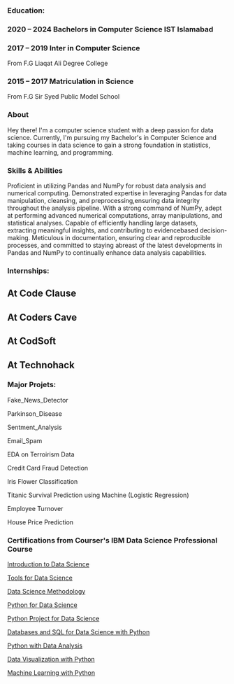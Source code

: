 ### Education:


### 2020 – 2024 Bachelors in Computer Science IST Islamabad

### 2017 – 2019 Inter in Computer Science 


From F.G Liaqat Ali
Degree College

### 2015 – 2017 Matriculation in Science 


From F.G Sir Syed Public
Model School




### About
Hey there! I'm a computer science student with a deep passion for data science. Currently, 
I'm pursuing my Bachelor's in Computer Science and taking courses in data science to gain 
a strong foundation in statistics, machine learning, and programming.


### Skills & Abilities
Proficient in utilizing Pandas and NumPy for robust data analysis and numerical computing. Demonstrated expertise in leveraging Pandas for data manipulation, 
cleansing, and preprocessing,ensuring data integrity throughout the analysis pipeline. With a strong command of NumPy, adept at performing advanced numerical 
computations, array manipulations, and statistical analyses. Capable of efficiently handling large datasets, extracting meaningful insights, and contributing 
to evidencebased decision-making. Meticulous in documentation, ensuring clear and reproducible processes, and committed to staying abreast of the latest 
developments in Pandas and NumPy to continually enhance data analysis capabilities.



### Internships:
## At Code Clause
## At Coders Cave
## At CodSoft
## At Technohack


### Major Projets:
Fake_News_Detector

Parkinson_Disease

Sentment_Analysis

Email_Spam

EDA on Terroirism Data

Credit Card Fraud Detection

Iris Flower Classification

Titanic Survival Prediction using Machine (Logistic Regression)

Employee Turnover

House Price Prediction




### Certifications from Courser's IBM Data Science Professional Course
[Introduction to Data Science](https://www.coursera.org/account/accomplishments/verify/A4L4ZWKUUGC5)

[Tools for Data Science](https://www.coursera.org/account/accomplishments/verify/N6JAU79KJXRN)

[Data Science Methodology](https://www.coursera.org/account/accomplishments/verify/SZT76QPU86XD)

[Python for Data Science](https://www.coursera.org/account/accomplishments/verify/VTF55WJR8QBY)

[Python Project for Data Science](https://www.coursera.org/account/accomplishments/verify/UXMZRD5SYYAF)

[Databases and SQL for Data Science with Python](https://www.coursera.org/account/accomplishments/verify/HBRVJ3XBYN4P)

[Python with Data Analysis](https://www.coursera.org/account/accomplishments/verify/WDAVCNW5LW9M)

[Data Visualization with Python](https://www.coursera.org/account/accomplishments/verify/VVU63TJXTEHQ)

[Machine Learning with Python](https://www.coursera.org/account/accomplishments/verify/U3JBZ38EENSA)



